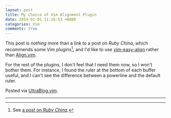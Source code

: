 ```yaml
---
layout: post
title: My Choice of Vim Alignment Plugin
date: 2014-02-01 11:16:53 +0800
categories: Vim
comments: true
---
```


This post is *nothing* more than a link to a post on *Ruby China*,
which recommends some Vim plugins[^src], and I'd like to use
[vim-easy-align] rather than [Align.vim].

For the rest of the plugins, I don't feel that I need them now, so I
won't bother them. For instance, I found the ruler at the bottom of
each buffer useful, and I can't see the difference between a powerline
and the default ruler.

Posted via [UltraBlog.vim].

---
[^src]: See [a post on *Ruby China*][src].

[src]: https://ruby-china.org/topics/13350
[vim-easy-align]: https://github.com/junegunn/vim-easy-align "vim-easy-align"
[Align.vim]: http://www.drchip.org/astronaut/vim/align.html "Align.vim"
[UltraBlog.vim]: http://0x3f.org/blog/ultrablog-as-an-ultimate-vim-blogging-plugin/
